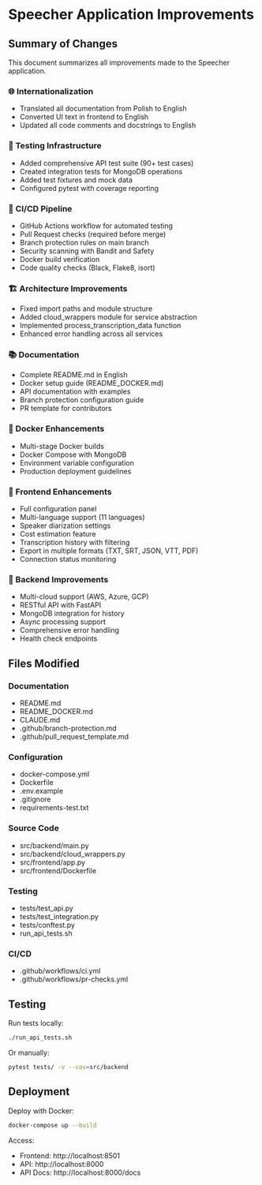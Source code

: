 # Speecher Application Improvements

## Summary of Changes

This document summarizes all improvements made to the Speecher application.

### 🌐 Internationalization
- Translated all documentation from Polish to English
- Converted UI text in frontend to English
- Updated all code comments and docstrings to English

### 🧪 Testing Infrastructure
- Added comprehensive API test suite (90+ test cases)
- Created integration tests for MongoDB operations
- Added test fixtures and mock data
- Configured pytest with coverage reporting

### 🔄 CI/CD Pipeline
- GitHub Actions workflow for automated testing
- Pull Request checks (required before merge)
- Branch protection rules on main branch
- Security scanning with Bandit and Safety
- Docker build verification
- Code quality checks (Black, Flake8, isort)

### 🏗️ Architecture Improvements
- Fixed import paths and module structure
- Added cloud_wrappers module for service abstraction
- Implemented process_transcription_data function
- Enhanced error handling across all services

### 📚 Documentation
- Complete README.md in English
- Docker setup guide (README_DOCKER.md)
- API documentation with examples
- Branch protection configuration guide
- PR template for contributors

### 🐳 Docker Enhancements
- Multi-stage Docker builds
- Docker Compose with MongoDB
- Environment variable configuration
- Production deployment guidelines

### 🎨 Frontend Enhancements
- Full configuration panel
- Multi-language support (11 languages)
- Speaker diarization settings
- Cost estimation feature
- Transcription history with filtering
- Export in multiple formats (TXT, SRT, JSON, VTT, PDF)
- Connection status monitoring

### 🔧 Backend Improvements
- Multi-cloud support (AWS, Azure, GCP)
- RESTful API with FastAPI
- MongoDB integration for history
- Async processing support
- Comprehensive error handling
- Health check endpoints

## Files Modified

### Documentation
- README.md
- README_DOCKER.md
- CLAUDE.md
- .github/branch-protection.md
- .github/pull_request_template.md

### Configuration
- docker-compose.yml
- Dockerfile
- .env.example
- .gitignore
- requirements-test.txt

### Source Code
- src/backend/main.py
- src/backend/cloud_wrappers.py
- src/frontend/app.py
- src/frontend/Dockerfile

### Testing
- tests/test_api.py
- tests/test_integration.py
- tests/conftest.py
- run_api_tests.sh

### CI/CD
- .github/workflows/ci.yml
- .github/workflows/pr-checks.yml

## Testing

Run tests locally:
```bash
./run_api_tests.sh
```

Or manually:
```bash
pytest tests/ -v --cov=src/backend
```

## Deployment

Deploy with Docker:
```bash
docker-compose up --build
```

Access:
- Frontend: http://localhost:8501
- API: http://localhost:8000
- API Docs: http://localhost:8000/docs